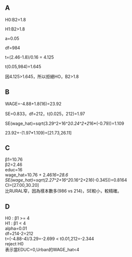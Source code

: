 ## A
H0:B2=1.8

H1:B2>1.8

a=0.05

df=984

t=(2.46-1.8)/0.16 = 4.125

t(0.05,984)=1.645

因4.125>1.645，所以拒絕HO，B2>1.8

## B
WAGE=-4.88+1.8(16)=23.92

SE=0.833，df=212，t(0.025，212)=1.97

SE(wage_hat)=sqrt(3.29^2+16^2*0.24^2+2*16*(-0.79))=1.109

23.92+-(1.97*1.109)=[21.73,26.11]

## C
β1=10.76  
β2=2.46  
educ=16  
wage_hat=10.76 + 2.46*16=28.6  
SE(wage_hat)=sqrt(2.27^2+16^2*0.16^2+2*16*(-0.345))=0.8164  
CI=[27.00,30.20]  
比RURAL窄，因為樣本數多(986 vs 214)，SE較小，較精確。
## D
 H0 : β1 >= 4  
 H1 : β1 < 4  
 alpha=0.01  
 df=214-2=212    
 t=(-4.88-4)/3.29=-2.699 < t0.01,212=-2.344  
 reject  H0  
 表示當EDUC=0,Urban的WAGE_hat<4

